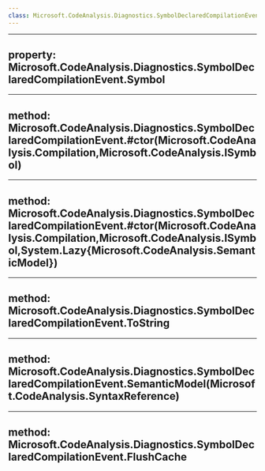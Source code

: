 ```yaml
---
class: Microsoft.CodeAnalysis.Diagnostics.SymbolDeclaredCompilationEvent
---
```


---
property: Microsoft.CodeAnalysis.Diagnostics.SymbolDeclaredCompilationEvent.Symbol
---

---
method: Microsoft.CodeAnalysis.Diagnostics.SymbolDeclaredCompilationEvent.#ctor(Microsoft.CodeAnalysis.Compilation,Microsoft.CodeAnalysis.ISymbol)
---

---
method: Microsoft.CodeAnalysis.Diagnostics.SymbolDeclaredCompilationEvent.#ctor(Microsoft.CodeAnalysis.Compilation,Microsoft.CodeAnalysis.ISymbol,System.Lazy{Microsoft.CodeAnalysis.SemanticModel})
---

---
method: Microsoft.CodeAnalysis.Diagnostics.SymbolDeclaredCompilationEvent.ToString
---

---
method: Microsoft.CodeAnalysis.Diagnostics.SymbolDeclaredCompilationEvent.SemanticModel(Microsoft.CodeAnalysis.SyntaxReference)
---

---
method: Microsoft.CodeAnalysis.Diagnostics.SymbolDeclaredCompilationEvent.FlushCache
---


